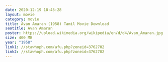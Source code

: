 ```yaml
---
date: 2020-12-19 18:45:28
layout: movie
category: movie
title: Avan Amaran (1958) Tamil Movie Download
seotitle: Avan Amaran
poster: https://upload.wikimedia.org/wikipedia/en/d/d4/Avan_Amaran.jpg
size: 400 MB
year: "1958"
link1: //stawhoph.com/afu.php?zoneid=3762702
link2: //stawhoph.com/afu.php?zoneid=3762702
---
```


